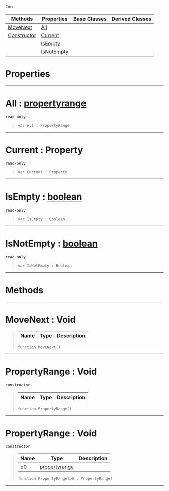  `Core`

|Methods|Properties|Base Classes|Derived Classes|
|---|---|---|---|
|[ MoveNext](propertyrange.md#movenext-void)|[ All](propertyrange.md#all-zilch-engine-document)| | |
|[ Constructor](propertyrange.md#propertyrange-void)|[ Current](propertyrange.md#current-property)| | |
| |[ IsEmpty](propertyrange.md#isempty-zilch-engine-docu)| | |
| |[ IsNotEmpty](propertyrange.md#isnotempty-zilch-engine-d)| | |


 #  Properties


---  
 #  All : [propertyrange](propertyrange.md)

 `read-only`

> 
> ```TS:Nada
> var All : PropertyRange


---  
 #  Current : Property

 `read-only`

> 
> ```TS:Nada
> var Current : Property


---  
 #  IsEmpty : [boolean](boolean.md)

 `read-only`

> 
> ```TS:Nada
> var IsEmpty : Boolean


---  
 #  IsNotEmpty : [boolean](boolean.md)

 `read-only`

> 
> ```TS:Nada
> var IsNotEmpty : Boolean


---  
 #  Methods


---  
 #  MoveNext : Void

> 
> |Name|Type|Description|
> |---|---|---|
> ```TS:Nada
> function MoveNext()
> ``` 


---  
 #  PropertyRange : Void

 `constructor`

> 
> |Name|Type|Description|
> |---|---|---|
> ```TS:Nada
> function PropertyRange()
> ``` 


---  
 #  PropertyRange : Void

 `constructor`

> 
> |Name|Type|Description|
> |---|---|---|
> |p0|[propertyrange](propertyrange.md)| |
> ```TS:Nada
> function PropertyRange(p0 : PropertyRange)
> ``` 


---  
 

 
